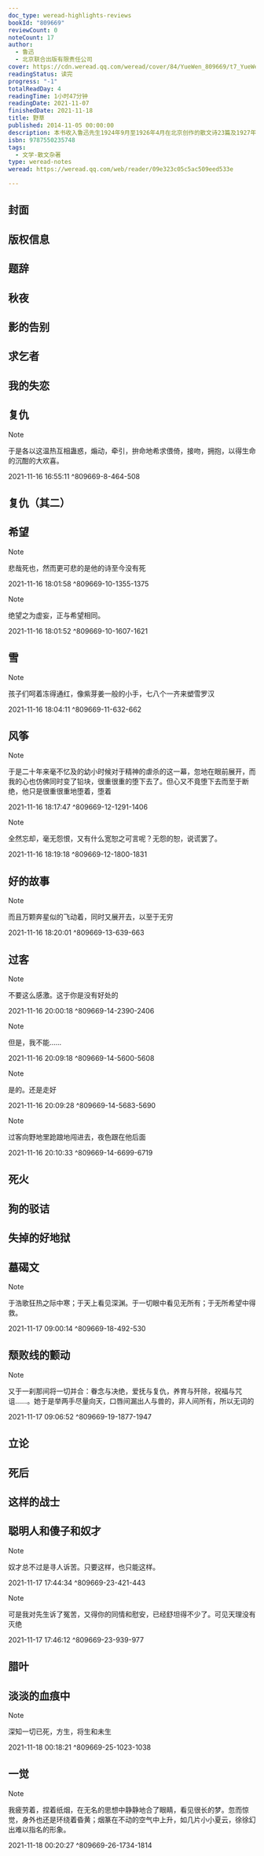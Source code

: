```yaml
---
doc_type: weread-highlights-reviews
bookId: "809669"
reviewCount: 0
noteCount: 17
author:
  - 鲁迅
  - 北京联合出版有限责任公司
cover: https://cdn.weread.qq.com/weread/cover/84/YueWen_809669/t7_YueWen_809669.jpg
readingStatus: 读完
progress: "-1"
totalReadDay: 4
readingTime: 1小时47分钟
readingDate: 2021-11-07
finishedDate: 2021-11-18
title: 野草
published: 2014-11-05 00:00:00
description: 本书收入鲁迅先生1924年9月至1926年4月在北京创作的散文诗23篇及1927年编成集子时所作《题辞》1篇。《野草》贯穿着严肃的自剖和不懈的思想探索。它的艺术特色鲜明——象征和隐喻手法，想象丰富，构思奇特。 裘沙和王伟群两位艺术家以毕生精力用画笔“揭示鲁迅思想体系”执著控索，苦心构思，大胆创造，以“理我妥的准确，表现的深刻，艺术的精湛”再现了鲁迅的世界。
isbn: 9787550235748
tags:
  - 文学-散文杂著
type: weread-notes
weread: https://weread.qq.com/web/reader/09e323c05c5ac509eed533e

---
```



## 封面

## 版权信息

## 题辞

## 秋夜

## 影的告别

## 求乞者

## 我的失恋

## 复仇

> [!NOTE] 
> 于是各以这温热互相蛊惑，煽动，牵引，拚命地希求偎倚，接吻，拥抱，以得生命的沉酣的大欢喜。
> 
> 2021-11-16 16:55:11 ^809669-8-464-508

## 复仇（其二）

## 希望

> [!NOTE] 
> 悲哉死也，然而更可悲的是他的诗至今没有死
> 
> 2021-11-16 18:01:58 ^809669-10-1355-1375

> [!NOTE] 
> 绝望之为虚妄，正与希望相同。
> 
> 2021-11-16 18:01:52 ^809669-10-1607-1621

## 雪

> [!NOTE] 
> 孩子们呵着冻得通红，像紫芽姜一般的小手，七八个一齐来塑雪罗汉
> 
> 2021-11-16 18:04:11 ^809669-11-632-662

## 风筝

> [!NOTE] 
> 于是二十年来毫不忆及的幼小时候对于精神的虐杀的这一幕，忽地在眼前展开，而我的心也仿佛同时变了铅块，很重很重的堕下去了。但心又不竟堕下去而至于断绝，他只是很重很重地堕着，堕着
> 
> 2021-11-16 18:17:47 ^809669-12-1291-1406

> [!NOTE] 
> 全然忘却，毫无怨恨，又有什么宽恕之可言呢？无怨的恕，说谎罢了。
> 
> 2021-11-16 18:19:18 ^809669-12-1800-1831

## 好的故事

> [!NOTE] 
> 而且万颗奔星似的飞动着，同时又展开去，以至于无穷
> 
> 2021-11-16 18:20:01 ^809669-13-639-663

## 过客

> [!NOTE] 
> 不要这么感激。这于你是没有好处的
> 
> 2021-11-16 20:00:18 ^809669-14-2390-2406

> [!NOTE] 
> 但是，我不能……
> 
> 2021-11-16 20:09:18 ^809669-14-5600-5608

> [!NOTE] 
> 是的。还是走好
> 
> 2021-11-16 20:09:28 ^809669-14-5683-5690

> [!NOTE] 
> 过客向野地里跄踉地闯进去，夜色跟在他后面
> 
> 2021-11-16 20:10:33 ^809669-14-6699-6719

## 死火

## 狗的驳诘

## 失掉的好地狱

## 墓碣文

> [!NOTE] 
> 于浩歌狂热之际中寒；于天上看见深渊。于一切眼中看见无所有；于无所希望中得救。
> 
> 2021-11-17 09:00:14 ^809669-18-492-530

## 颓败线的颤动

> [!NOTE] 
> 又于一刹那间将一切并合：眷念与决绝，爱抚与复仇，养育与歼除，祝福与咒诅……。她于是举两手尽量向天，口唇间漏出人与兽的，非人间所有，所以无词的
> 
> 2021-11-17 09:06:52 ^809669-19-1877-1947

## 立论

## 死后

## 这样的战士

## 聪明人和傻子和奴才

> [!NOTE] 
> 奴才总不过是寻人诉苦。只要这样，也只能这样。
> 
> 2021-11-17 17:44:34 ^809669-23-421-443

> [!NOTE] 
> 可是我对先生诉了冤苦，又得你的同情和慰安，已经舒坦得不少了。可见天理没有灭绝
> 
> 2021-11-17 17:46:12 ^809669-23-939-977

## 腊叶

## 淡淡的血痕中

> [!NOTE] 
> 深知一切已死，方生，将生和未生
> 
> 2021-11-18 00:18:21 ^809669-25-1023-1038

## 一觉

> [!NOTE] 
> 我疲劳着，捏着纸烟，在无名的思想中静静地合了眼睛，看见很长的梦。忽而惊觉，身外也还是环绕着昏黄；烟篆在不动的空气中上升，如几片小小夏云，徐徐幻出难以指名的形象。
> 
> 2021-11-18 00:20:27 ^809669-26-1734-1814

